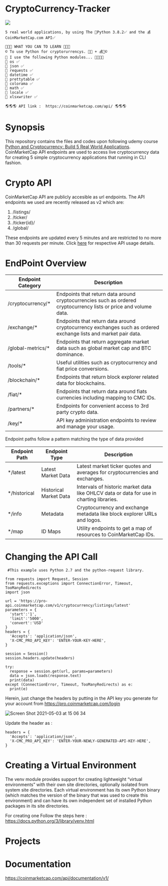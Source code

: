 # CryptoCurrency-Tracker

<img align ="center" src ="https://user-images.githubusercontent.com/26450952/116924701-3bfb6d00-ac26-11eb-91ed-e4a40b0644a8.gif" >

```
5 real world applications, by using The 🐍Python 3.8.2✅ and the 💰CoinMarketCap.com API✅

📢📢📢 WHAT YOU CAN TO LEARN 📢📢📢
© To use Python for cryptorurrencys. 🐍💯 + 💰💯©
📢 I use the following Python modules... 👨‍💻👨‍🎓
🔵 os ✅
🔵 json ✅
🔵 requests ✅
🔵 datetime ✅
🔵 prettytable ✅
🔵 colorama ✅
🔵 math ✅
🔵 locale ✅
🔵 xlsxwriter ✅

🌎🌎🌎 API link :  https://coinmarketcap.com/api/ 🌎🌎🌎
```

# Synopsis
This repository contains the files and codes upon following udemy course [Python and Cryptocurrency: Build 5 Real World Applications](https://www.udemy.com/coinmarketcap/).
CoinMarketCap API endpoints are used to access live cryptocurrency data for creating 5 simple cryptocurrency applications that running in CLI fashion.

# Crypto API
CoinMarketCap API are publicly accesible as url endpoints. The API endpoints we used are recently released as v2 which are:
1. /listings/
2. /ticker/
3. /ticker{id}/
4. /global/

These endpoints are updated every 5 minutes and are restricted to no more than 30 requests per minute. Click [here](https://coinmarketcap.com/api/) for respective API usage details.

# EndPoint Overview
Endpoint Category | Description |
--- | --- | 
| /cryptocurrency/*	| Endpoints that return data around cryptocurrencies such as ordered cryptocurrency lists or price and volume data.|
| /exchange/* |	Endpoints that return data around cryptocurrency exchanges such as ordered exchange lists and market pair data.|
| /global-metrics/* |	Endpoints that return aggregate market data such as global market cap and BTC dominance.|
| /tools/*	| Useful utilities such as cryptocurrency and fiat price conversions.|
| /blockchain/*	| Endpoints that return block explorer related data for blockchains.|
| /fiat/*|	Endpoints that return data around fiats currencies including mapping to CMC IDs.|
|/partners/*	| Endpoints for convenient access to 3rd party crypto data.|
|/key/* |	API key administration endpoints to review and manage your usage.|


Endpoint paths follow a pattern matching the type of data provided

|Endpoint Path	| Endpoint Type |	Description |
--- | --- | --- |
|*/latest	| Latest Market Data |	Latest market ticker quotes and averages for cryptocurrencies and exchanges.|
|*/historical	| Historical Market Data	|Intervals of historic market data like OHLCV data or data for use in charting libraries.|
|*/info	| Metadata |	Cryptocurrency and exchange metadata like block explorer URLs and logos.|
|*/map	| ID Maps |	Utility endpoints to get a map of resources to CoinMarketCap IDs.|

# Changing the API Call
```
 #This example uses Python 2.7 and the python-request library.

from requests import Request, Session
from requests.exceptions import ConnectionError, Timeout, TooManyRedirects
import json

url = 'https://pro-api.coinmarketcap.com/v1/cryptocurrency/listings/latest'
parameters = {
  'start':'1',
  'limit':'5000',
  'convert':'USD'
}
headers = {
  'Accepts': 'application/json',
  'X-CMC_PRO_API_KEY': 'ENTER-YOUR-KEY-HERE',
}

session = Session()
session.headers.update(headers)

try:
  response = session.get(url, params=parameters)
  data = json.loads(response.text)
  print(data)
except (ConnectionError, Timeout, TooManyRedirects) as e:
  print(e)
```

Herein, just change the headers by putting in the API key you generate for your account from https://pro.coinmarketcap.com/login

![Screen Shot 2021-05-03 at 15 06 34](https://user-images.githubusercontent.com/26450952/116922591-98a95880-ac23-11eb-9081-44632acc54ca.jpg)


Update the header as :

```
headers = {
  'Accepts': 'application/json',
  'X-CMC_PRO_API_KEY': 'ENTER-YOUR-NEWLY-GENERATED-API-KEY-HERE',
}
```

# Creating a Virtual Environment
The venv module provides support for creating lightweight “virtual environments” with their own site directories, optionally isolated from system site directories. Each virtual environment has its own Python binary (which matches the version of the binary that was used to create this environment) and can have its own independent set of installed Python packages in its site directories.

For creating one Follow the steps here : https://docs.python.org/3/library/venv.html


# Projects


# Documentation
https://coinmarketcap.com/api/documentation/v1/
